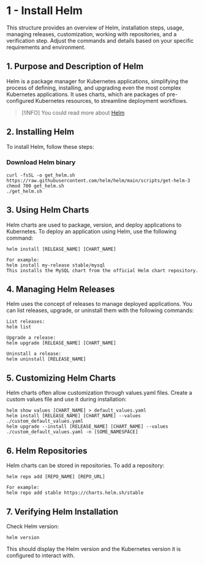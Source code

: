 # 1 - Install Helm 

This structure provides an overview of Helm, installation steps, usage, managing releases, customization, working with repositories, and a verification step. Adjust the commands and details based on your specific requirements and environment.

## 1. Purpose and Description of Helm

Helm is a package manager for Kubernetes applications, simplifying the process of defining, installing, and upgrading even the most complex Kubernetes applications. It uses charts, which are packages of pre-configured Kubernetes resources, to streamline deployment workflows.
> [!INFO]
> You could read more about [Helm](https://helm.sh/docs/intro/install/)

## 2. Installing Helm

To install Helm, follow these steps:

### Download Helm binary
```
curl -fsSL -o get_helm.sh https://raw.githubusercontent.com/helm/helm/main/scripts/get-helm-3
chmod 700 get_helm.sh
./get_helm.sh
```
## 3. Using Helm Charts
Helm charts are used to package, version, and deploy applications to Kubernetes. To deploy an application using Helm, use the following command:


```
helm install [RELEASE_NAME] [CHART_NAME]

For example:
helm install my-release stable/mysql
This installs the MySQL chart from the official Helm chart repository.
```

## 4. Managing Helm Releases
Helm uses the concept of releases to manage deployed applications. You can list releases, upgrade, or uninstall them with the following commands:
```
List releases:
helm list

Upgrade a release:
helm upgrade [RELEASE_NAME] [CHART_NAME]

Uninstall a release:
helm uninstall [RELEASE_NAME]
```

## 5. Customizing Helm Charts
Helm charts often allow customization through values.yaml files. Create a custom values file and use it during installation:
```
helm show values [CHART_NAME] > default_values.yaml
helm install [RELEASE_NAME] [CHART_NAME] --values ./custom_default_values.yaml
helm upgrade --install [RELEASE_NAME] [CHART_NAME] --values ./custom_default_values.yaml -n [SOME_NAMESPACE]
```

## 6. Helm Repositories
Helm charts can be stored in repositories. To add a repository:
```
helm repo add [REPO_NAME] [REPO_URL]

For example:
helm repo add stable https://charts.helm.sh/stable
```

## 7. Verifying Helm Installation
Check Helm version:
```
helm version
```
This should display the Helm version and the Kubernetes version it is configured to interact with.